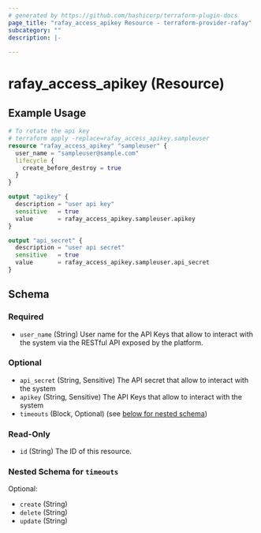 ```yaml
---
# generated by https://github.com/hashicorp/terraform-plugin-docs
page_title: "rafay_access_apikey Resource - terraform-provider-rafay"
subcategory: ""
description: |-
  
---
```


# rafay_access_apikey (Resource)



## Example Usage

```terraform
# To rotate the api key
# terraform apply -replace=rafay_access_apikey.sampleuser
resource "rafay_access_apikey" "sampleuser" {
  user_name = "sampleuser@sample.com"
  lifecycle {
    create_before_destroy = true
  }
}

output "apikey" {
  description = "user api key"
  sensitive   = true
  value       = rafay_access_apikey.sampleuser.apikey
}

output "api_secret" {
  description = "user api secret"
  sensitive   = true
  value       = rafay_access_apikey.sampleuser.api_secret
}
```

<!-- schema generated by tfplugindocs -->
## Schema

### Required

- `user_name` (String) User name for the API Keys that allow to interact with the system via the RESTful API exposed by the platform.

### Optional

- `api_secret` (String, Sensitive) The API secret that allow to interact with the system
- `apikey` (String, Sensitive) The API Keys that allow to interact with the system
- `timeouts` (Block, Optional) (see [below for nested schema](#nestedblock--timeouts))

### Read-Only

- `id` (String) The ID of this resource.

<a id="nestedblock--timeouts"></a>
### Nested Schema for `timeouts`

Optional:

- `create` (String)
- `delete` (String)
- `update` (String)


